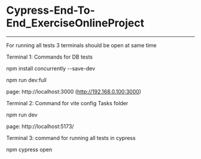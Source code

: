 # Cypress-End-To-End_ExerciseOnlineProject

---------------------------------------------------------------------------------------------
For running all tests 3 terminals should be open at same time

Terminal 1:
Commands for DB tests

npm install concurrently --save-dev

npm run dev:full

page:
http://localhost:3000 (http://192.168.0.100:3000)

Terminal 2:
Command for vite config Tasks folder

npm run dev

page: 
http://localhost:5173/


Terminal 3:
command for running all tests in cypress

npm cypress open
